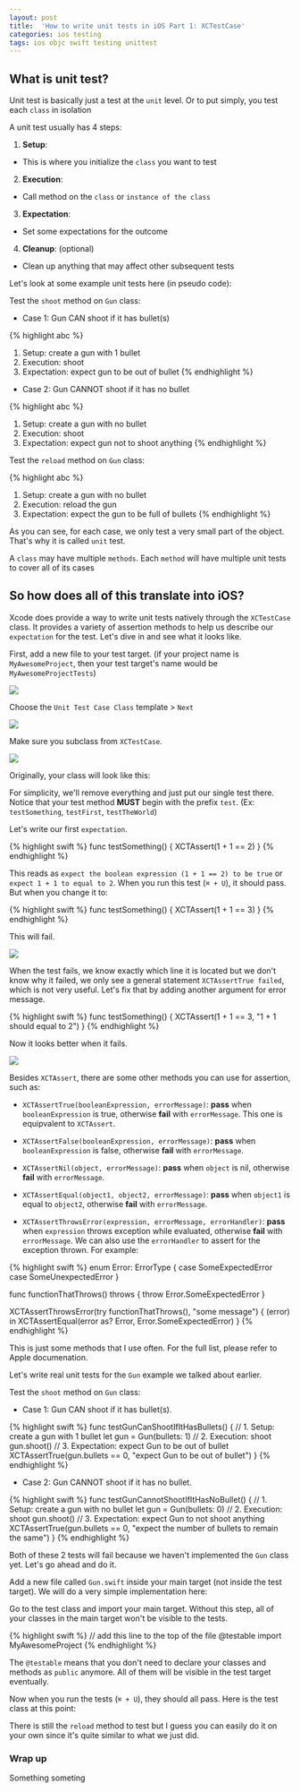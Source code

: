 ```yaml
---
layout: post
title:  'How to write unit tests in iOS Part 1: XCTestCase'
categories: ios testing
tags: ios objc swift testing unittest
---
```


## What is unit test?

Unit test is basically just a test at the `unit` level. Or to put simply, you test each `class` in isolation

A unit test usually has 4 steps:

1. **Setup**:
  * This is where you initialize the `class` you want to test

2. **Execution**:
  * Call method on the `class` or `instance of the class`

3. **Expectation**:
  * Set some expectations for the outcome

4. **Cleanup**: (optional)
  * Clean up anything that may affect other subsequent tests

Let's look at some example unit tests here (in pseudo code):

Test the `shoot` method on `Gun` class:

* Case 1: Gun CAN shoot if it has bullet(s)

{% highlight abc %}
1. Setup: create a gun with 1 bullet
2. Execution: shoot
3. Expectation: expect gun to be out of bullet
{% endhighlight %}

* Case 2: Gun CANNOT shoot if it has no bullet

{% highlight abc %}
1. Setup: create a gun with no bullet
2. Execution: shoot
3. Expectation: expect gun not to shoot anything
{% endhighlight %}

Test the `reload` method on `Gun` class:

{% highlight abc %}
1. Setup: create a gun with no bullet
2. Execution: reload the gun
3. Expectation: expect the gun to be full of bullets
{% endhighlight %}

As you can see, for each case, we only test a very small part of the object. That's why it is called `unit` test.

A `class` may have multiple `methods`. Each `method` will have multiple unit tests to cover all of its cases

## So how does all of this translate into iOS?

Xcode does provide a way to write unit tests natively through the `XCTestCase` class. It provides a variety of assertion methods to help us describe our `expectation` for the test. Let's dive in and see what it looks like.

First, add a new file to your test target. (if your project name is `MyAwesomeProject`, then your test target's name would be `MyAwesomeProjectTests`)

![](/images/how-to-write-unit-tests-in-ios/add-new-file.png)

Choose the `Unit Test Case Class` template > `Next`

![](/images/how-to-write-unit-tests-in-ios/choose-unit-test.png)

Make sure you subclass from `XCTestCase`.

![](/images/how-to-write-unit-tests-in-ios/name-unit-test.png)

Originally, your class will look like this:

<script src="https://gist.github.com/hoang-tran/5e8c1ad8b18ffaa2d9fa261e7007fcdf.js"></script>

For simplicity, we'll remove everything and just put our single test there. Notice that your test method **MUST** begin with the prefix `test`. (Ex: `testSomething`, `testFirst`, `testTheWorld`)

<script src="https://gist.github.com/hoang-tran/d08342a5912a9cabc59662d520318237.js"></script>

Let's write our first `expectation`.

{% highlight swift %}
func testSomething() {
  XCTAssert(1 + 1 == 2)
}
{% endhighlight %}

This reads as `expect the boolean expression (1 + 1 == 2) to be true` or `expect 1 + 1 to equal to 2`. When you run this test (`⌘ + U`), it should pass. But when you change it to:

{% highlight swift %}
func testSomething() {
  XCTAssert(1 + 1 == 3)
}
{% endhighlight %}

This will fail.

![](/images/how-to-write-unit-tests-in-ios/test-fail.png)

When the test fails, we know exactly which line it is located but we don't know why it failed, we only see a general statement `XCTAssertTrue failed`, which is not very useful. Let's fix that by adding another argument for error message.

{% highlight swift %}
func testSomething() {
  XCTAssert(1 + 1 == 3, "1 + 1 should equal to 2")
}
{% endhighlight %}

Now it looks better when it fails.

![](/images/how-to-write-unit-tests-in-ios/test-fail-reason.png)

Besides `XCTAssert`, there are some other methods you can use for assertion, such as:

* `XCTAssertTrue(booleanExpression, errorMessage)`: **pass** when `booleanExpression` is true, otherwise **fail** with `errorMessage`. This one is equipvalent to `XCTAssert`.

* `XCTAssertFalse(booleanExpression, errorMessage)`: **pass** when `booleanExpression` is false, otherwise **fail** with `errorMessage`.

* `XCTAssertNil(object, errorMessage)`: **pass** when `object` is nil, otherwise **fail** with `errorMessage`.

* `XCTAssertEqual(object1, object2, errorMessage)`: **pass** when `object1` is equal to `object2`, otherwise **fail** with `errorMessage`.

* `XCTAssertThrowsError(expression, errorMessage, errorHandler)`: **pass** when `expression` throws exception while evaluated, otherwise **fail** with `errorMessage`. We can also use the `errorHandler` to assert for the exception thrown.
  For example:

{% highlight swift %}
enum Error: ErrorType {
  case SomeExpectedError
  case SomeUnexpectedError
}

func functionThatThrows() throws {
    throw Error.SomeExpectedError
}

XCTAssertThrowsError(try functionThatThrows(), "some message") { (error) in
  XCTAssertEqual(error as? Error, Error.SomeExpectedError)
}
{% endhighlight %}

This is just some methods that I use often. For the full list, please refer to Apple documenation.

Let's write real unit tests for the `Gun` example we talked about earlier.

Test the `shoot` method on `Gun` class:

* Case 1: Gun CAN shoot if it has bullet(s).

{% highlight swift %}
func testGunCanShootIfItHasBullets() {
  // 1. Setup: create a gun with 1 bullet
  let gun = Gun(bullets: 1)
  // 2. Execution: shoot
  gun.shoot()
  // 3. Expectation: expect Gun to be out of bullet
  XCTAssertTrue(gun.bullets == 0, "expect Gun to be out of bullet")
}
{% endhighlight %}

* Case 2: Gun CANNOT shoot if it has no bullet.

{% highlight swift %}
func testGunCannotShootIfItHasNoBullet() {
  // 1. Setup: create a gun with no bullet
  let gun = Gun(bullets: 0)
  // 2. Execution: shoot
  gun.shoot()
  // 3. Expectation: expect Gun to not shoot anything
  XCTAssertTrue(gun.bullets == 0, "expect the number of bullets to remain the same")
}
{% endhighlight %}

Both of these 2 tests will fail because we haven't implemented the `Gun` class yet. Let's go ahead and do it.

Add a new file called `Gun.swift` inside your main target (not inside the test target). We will do a very simple implementation here:

<script src="https://gist.github.com/hoang-tran/4987fa39dd28f6eb89f4d3b52c985623.js"></script>

Go to the test class and import your main target. Without this step, all of your classes in the main target won't be visible to the tests.

{% highlight swift %}
// add this line to the top of the file
@testable import MyAwesomeProject
{% endhighlight %}

The `@testable` means that you don't need to declare your classes and methods as `public` anymore. All of them will be visible in the test target eventually.

Now when you run the tests (`⌘ + U`), they should all pass. Here is the test class at this point:

<script src="https://gist.github.com/hoang-tran/901149f12321a47569519defae21be1e.js"></script>

There is still the `reload` method to test but I guess you can easily do it on your own since it's quite similar to what we just did.

### Wrap up

Something someting
